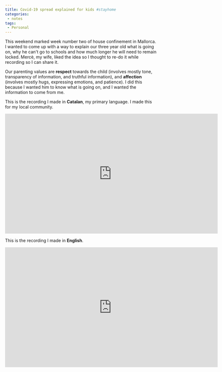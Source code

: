 ```yaml
---
title: Covid-19 spread explained for kids #stayhome
categories:
 - notes
tags:
 - Personal
---
```

This weekend marked week number two of house confinement in Mallorca. I wanted to come up with a way to explain our
three year old what is going on, why he can't go to schools and how much longer he will need to remain locked. Mercè, my
wife, liked the idea so I thought to re-do it while recording so I can share it. 
<!-- more -->

Our parenting values are **respect** towards the child (involves mostly tone, transparency of information, and truthful
information), and **affection** (involves mostly hugs, expressing emotions, and patience). I did this because I wanted
him to know what is going on, and I wanted the information to come from me. 

This is the recording I made in **Catalan**, my primary language. I made this for my local community.

<iframe id='ivplayer' width='700' height='394' src='https://invidious.snopyta.org/embed/uIk9Bba06Ak' style='border:none;'></iframe>

This is the recording I made in **English**.

<iframe id='ivplayer' width='700' height='394' src='https://invidious.snopyta.org/embed/1Fqle3BH6Ec' style='border:none;'></iframe>
